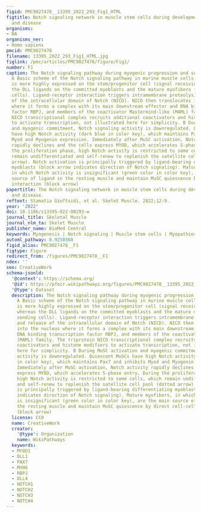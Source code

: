 ```yaml
---
figid: PMC9027478__13395_2022_293_Fig1_HTML
figtitle: Notch signaling network in muscle stem cells during development, homeostasis,
  and disease
organisms:
- NA
organisms_ner:
- Homo sapiens
pmcid: PMC9027478
filename: 13395_2022_293_Fig1_HTML.jpg
figlink: /pmc/articles/PMC9027478/figure/Fig1/
number: F1
caption: The Notch signaling pathway during myogenic progression and self-renewal.
  A Basic scheme of the Notch signaling pathway in murine muscle cells. The receptor
  is more highly expressed on the stem/progenitor cell (signal receiving cell), whereas
  the DLL ligands on the committed myoblasts and the mature myofibers (signal sending
  cells). Ligand-receptor interaction triggers intramembrane proteolysis and release
  of the intracellular domain of Notch (NICD). NICD then translocates into the nucleus
  where it forms a complex with its main downstream effector and DNA binding transcription
  factor RBPJ, and members of the coactivator Mastermind-like (MAML) family. The triprotein
  NICD transcriptional complex recruits additional coactivators and histone modifiers
  to activate transcription, not illustrated here for simplicity. B During MuSC activation
  and myogenic commitment, Notch signaling activity is downregulated. Quiescent MuSCs
  have high Notch activity (dark blue in color key), which maintains Pax7 and inhibits
  Myod and Myogenin expression. Immediately after MuSC activation, Notch activity
  rapidly declines and the cells express MYOD, which accelerates S-phase entry. During
  the proliferation phase, high Notch activity is restricted to some cells, which
  remain undifferentiated and self-renew to replenish the satellite cell pool (dotted
  arrow). Notch activation is principally triggered by ligand-bearing differentiating
  myoblasts (block arrow indicates direction of Notch signaling). Mature myofibers,
  in which Notch activity is insignificant (green color in color key), are the main
  source of ligand in the resting muscle and maintain MuSC quiescence by direct cell-cell
  interaction (block arrow)
papertitle: The Notch signaling network in muscle stem cells during development, homeostasis,
  and disease.
reftext: Stamatia Gioftsidi, et al. Skelet Muscle. 2022;12:9.
year: '2022'
doi: 10.1186/s13395-022-00293-w
journal_title: Skeletal Muscle
journal_nlm_ta: Skelet Muscle
publisher_name: BioMed Central
keywords: Myogenesis | Notch signaling | Muscle stem cells | Myopathies
automl_pathway: 0.9250368
figid_alias: PMC9027478__F1
figtype: Figure
redirect_from: /figures/PMC9027478__F1
ndex: ''
seo: CreativeWork
schema-jsonld:
  '@context': https://schema.org/
  '@id': https://pfocr.wikipathways.org/figures/PMC9027478__13395_2022_293_Fig1_HTML.html
  '@type': Dataset
  description: The Notch signaling pathway during myogenic progression and self-renewal.
    A Basic scheme of the Notch signaling pathway in murine muscle cells. The receptor
    is more highly expressed on the stem/progenitor cell (signal receiving cell),
    whereas the DLL ligands on the committed myoblasts and the mature myofibers (signal
    sending cells). Ligand-receptor interaction triggers intramembrane proteolysis
    and release of the intracellular domain of Notch (NICD). NICD then translocates
    into the nucleus where it forms a complex with its main downstream effector and
    DNA binding transcription factor RBPJ, and members of the coactivator Mastermind-like
    (MAML) family. The triprotein NICD transcriptional complex recruits additional
    coactivators and histone modifiers to activate transcription, not illustrated
    here for simplicity. B During MuSC activation and myogenic commitment, Notch signaling
    activity is downregulated. Quiescent MuSCs have high Notch activity (dark blue
    in color key), which maintains Pax7 and inhibits Myod and Myogenin expression.
    Immediately after MuSC activation, Notch activity rapidly declines and the cells
    express MYOD, which accelerates S-phase entry. During the proliferation phase,
    high Notch activity is restricted to some cells, which remain undifferentiated
    and self-renew to replenish the satellite cell pool (dotted arrow). Notch activation
    is principally triggered by ligand-bearing differentiating myoblasts (block arrow
    indicates direction of Notch signaling). Mature myofibers, in which Notch activity
    is insignificant (green color in color key), are the main source of ligand in
    the resting muscle and maintain MuSC quiescence by direct cell-cell interaction
    (block arrow)
  license: CC0
  name: CreativeWork
  creator:
    '@type': Organization
    name: WikiPathways
  keywords:
  - MYOD1
  - DLL1
  - PAX7
  - MYH6
  - RBPJ
  - DLL4
  - NOTCH1
  - NOTCH2
  - NOTCH3
  - NOTCH4
---
```

